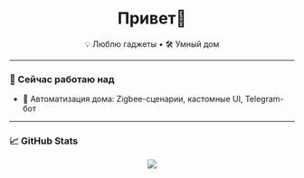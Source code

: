 <h1 align="center">Привет👋</h1>
<p align="center">
  💡 Люблю гаджеты • 🛠️ Умный дом 
</p>

---

### 🚧 Сейчас работаю над

- 🧠 Автоматизация дома: Zigbee-сценарии, кастомные UI, Telegram-бот

---

### 📈 GitHub Stats

<p align="center">
  <img src="https://github-readme-stats.vercel.app/api?username=fiass&show_icons=true&theme=tokyonight" />
</p>
